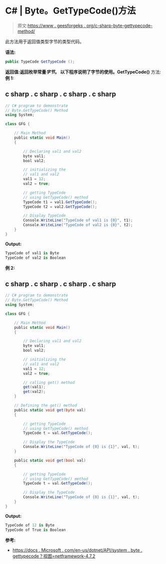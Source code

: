 # C# | Byte。GetTypeCode()方法

> 原文:[https://www . geesforgeks . org/c-sharp-byte-gettypecode-method/](https://www.geeksforgeeks.org/c-sharp-byte-gettypecode-method/)

此方法用于返回值类型字节的类型代码。

**语法:**

```cs
public TypeCode GetTypeCode ();
```

**返回值:**返回枚举常量*字节*。
以下程序说明了**字节的使用。GetTypeCode()** 方法:
**例 1:**

## c sharp . c sharp . c sharp . c sharp

```cs
// C# program to demonstrate
// Byte.GetTypeCode() Method
using System;

class GFG {

    // Main Method
    public static void Main()
    {

        // Declaring val1 and val2
        byte val1;
        bool val2;

        // initializing the
        // val1 and val2
        val1 = 12;
        val2 = true;

        // getting TypeCode
        // using GetTypeCode() method
        TypeCode t1 = val1.GetTypeCode();
        TypeCode t2 = val2.GetTypeCode();

        // Display TypeCode
        Console.WriteLine("TypeCode of val1 is {0}", t1);
        Console.WriteLine("TypeCode of val2 is {0}", t2);
    }
}
```

**Output:** 

```cs
TypeCode of val1 is Byte
TypeCode of val2 is Boolean
```

**例 2:**

## c sharp . c sharp . c sharp . c sharp

```cs
// C# program to demonstrate
// Byte.GetTypeCode() Method
using System;

class GFG {

    // Main Method
    public static void Main()
    {

        // Declaring val1 and val2
        byte val1;
        bool val2;

        // initializing the
        // val1 and val2
        val1 = 12;
        val2 = true;

        // calling get() method
        get(val1);
        get(val2);
    }

    // Defining the get() method
    public static void get(byte val)
    {

        // getting TypeCode
        // using GetTypeCode() method
        TypeCode t = val.GetTypeCode();

        // Display the TypeCode
        Console.WriteLine("TypeCode of {0} is {1}", val, t);
    }

    public static void get(bool val)
    {

        // getting TypeCode
        // using GetTypeCode() method
        TypeCode t = val.GetTypeCode();

        // Display the TypeCode
        Console.WriteLine("TypeCode of {0} is {1}", val, t);
    }
}
```

**Output:** 

```cs
TypeCode of 12 is Byte
TypeCode of True is Boolean
```

**参考:**

*   [https://docs . Microsoft . com/en-us/dotnet/API/system . byte . gettypecode？视图=netframework-4.7.2](https://docs.microsoft.com/en-us/dotnet/api/system.byte.gettypecode?view=netframework-4.7.2)